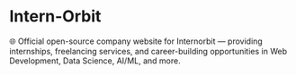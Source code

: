 # Intern-Orbit
🌐 Official open-source company website for Internorbit — providing internships, freelancing services, and career-building opportunities in Web Development, Data Science, AI/ML, and more.
